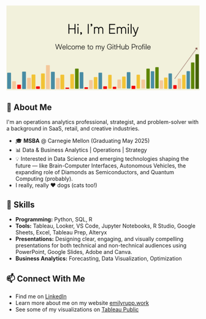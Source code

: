<!--
**3milyR/3milyR** is a ✨ _special_ ✨ repository because its `README.md` (this file) appears on your GitHub profile.

Here are some ideas to get you started:

- 🔭 I’m currently working on ...
- 🌱 I’m currently learning ...
- 👯 I’m looking to collaborate on ...
- 🤔 I’m looking for help with ...
- 💬 Ask me about ...
- 📫 How to reach me: ...
- 😄 Pronouns: ...
- ⚡ Fun fact: ...
-->
![Emily Rupp Banner](https://raw.githubusercontent.com/3milyR/3milyR/main/github_banner3.png)

## 🚀 About Me  
I'm an operations analytics professional, strategist, and problem-solver with a background in SaaS, retail, and creative industries.   

- 🎓 **MSBA** @ Carnegie Mellon (Graduating May 2025)  
- 📊 Data & Business Analytics | Operations | Strategy  
- 💡 Interested in Data Science and emerging technologies shaping the future — like Brain-Computer Interfaces, Autonomous Vehicles, the expanding role of Diamonds as Semiconductors, and Quantum Computing (probably).
- I really, really ❤️ dogs (cats too!)
  

## 🔧 Skills  
- **Programming:** Python, SQL, R  
- **Tools:** Tableau, Looker, VS Code, Jupyter Notebooks, R Studio, Google Sheets, Excel, Tableau Prep, Alteryx  
- **Presentations:** Designing clear, engaging, and visually compelling presentations for both technical and non-technical audiences using PowerPoint, Google Slides, Adobe and Canva. 
- **Business Analytics:** Forecasting, Data Visualization, Optimization
  

## 📫 Connect With Me  
- Find me on [LinkedIn](https://linkedin.com/in/emilyrupp)  
- Learn more about me on my website [emilyrupp.work](https://emilyrupp.work)  
- See some of my visualizations on [Tableau Public](https://public.tableau.com/app/profile/3milyr/vizzes)  
